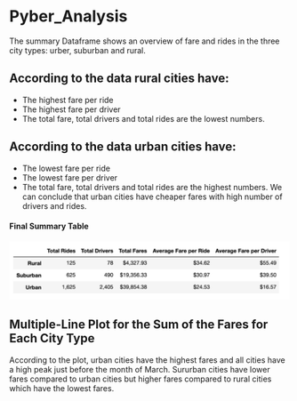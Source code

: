 # Pyber_Analysis
The summary Dataframe shows an overview of fare and rides in the three city types: urber, suburban and rural.
## According to the data rural cities have:
- The highest fare per ride
- The highest fare per driver
- The total fare, total drivers and total rides are the lowest numbers.
## According to the data urban cities have:
- The lowest fare per ride
- The lowest fare per driver
- The total fare, total drivers and total rides are the highest numbers.
We can conclude that urban cities have cheaper fares with high number of drivers and rides.

#### Final Summary Table

![dataframe](https://github.com/Kalkidanalemaye/Pyber_Analysis/blob/master/summarytable.jpg)

## Multiple-Line Plot for the Sum of the Fares for Each City Type
According to the plot, urban cities have the highest fares and all cities have a high peak just before the month of March.
Sururban cities have lower fares compared to urban cities but higher fares compared to rural cities which have the lowest fares.

